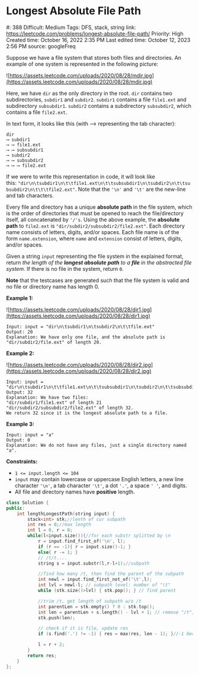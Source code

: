 # Longest Absolute File Path

#: 388
Difficult: Medium
Tags: DFS, stack, string
link: https://leetcode.com/problems/longest-absolute-file-path/
Priority: High
Created time: October 16, 2022 2:35 PM
Last edited time: October 12, 2023 2:56 PM
source: googleFreq

Suppose we have a file system that stores both files and directories. An example of one system is represented in the following picture:

![https://assets.leetcode.com/uploads/2020/08/28/mdir.jpg](https://assets.leetcode.com/uploads/2020/08/28/mdir.jpg)

Here, we have `dir` as the only directory in the root. `dir` contains two subdirectories, `subdir1` and `subdir2`. `subdir1` contains a file `file1.ext` and subdirectory `subsubdir1`. `subdir2` contains a subdirectory `subsubdir2`, which contains a file `file2.ext`.

In text form, it looks like this (with ⟶ representing the tab character):

```
dir
⟶ subdir1
⟶ ⟶ file1.ext
⟶ ⟶ subsubdir1
⟶ subdir2
⟶ ⟶ subsubdir2
⟶ ⟶ ⟶ file2.ext

```

If we were to write this representation in code, it will look like this: `"dir\n\tsubdir1\n\t\tfile1.ext\n\t\tsubsubdir1\n\tsubdir2\n\t\tsubsubdir2\n\t\t\tfile2.ext"`. Note that the `'\n'` and `'\t'` are the new-line and tab characters.

Every file and directory has a unique **absolute path** in the file system, which is the order of directories that must be opened to reach the file/directory itself, all concatenated by `'/'s`. Using the above example, the **absolute path** to `file2.ext` is `"dir/subdir2/subsubdir2/file2.ext"`. Each directory name consists of letters, digits, and/or spaces. Each file name is of the form `name.extension`, where `name` and `extension` consist of letters, digits, and/or spaces.

Given a string `input` representing the file system in the explained format, return *the length of the **longest absolute path** to a **file** in the abstracted file system*. If there is no file in the system, return `0`.

**Note** that the testcases are generated such that the file system is valid and no file or directory name has length 0.

**Example 1:**

![https://assets.leetcode.com/uploads/2020/08/28/dir1.jpg](https://assets.leetcode.com/uploads/2020/08/28/dir1.jpg)

```
Input: input = "dir\n\tsubdir1\n\tsubdir2\n\t\tfile.ext"
Output: 20
Explanation: We have only one file, and the absolute path is "dir/subdir2/file.ext" of length 20.

```

**Example 2:**

![https://assets.leetcode.com/uploads/2020/08/28/dir2.jpg](https://assets.leetcode.com/uploads/2020/08/28/dir2.jpg)

```
Input: input = "dir\n\tsubdir1\n\t\tfile1.ext\n\t\tsubsubdir1\n\tsubdir2\n\t\tsubsubdir2\n\t\t\tfile2.ext"
Output: 32
Explanation: We have two files:
"dir/subdir1/file1.ext" of length 21
"dir/subdir2/subsubdir2/file2.ext" of length 32.
We return 32 since it is the longest absolute path to a file.

```

**Example 3:**

```
Input: input = "a"
Output: 0
Explanation: We do not have any files, just a single directory named "a".

```

**Constraints:**

- `1 <= input.length <= 104`
- `input` may contain lowercase or uppercase English letters, a new line character `'\n'`, a tab character `'\t'`, a dot `'.'`, a space `' '`, and digits.
- All file and directory names have **positive** length.

```cpp
class Solution {
public:
	int lengthLongestPath(string input) {
		stack<int> stk;//lenth of cur subpath
		int res = 0;//max length
		int l = 0, r = 0;
		while(l<input.size()){//for each substr splitted by \n
			r = input.find_first_of('\n', l);
			if (r == -1){ r = input.size()-1; }
			else{ r -= 1; }
			// /t/t....
			string s = input.substr(l,r-l+1);//subpath

			//find how many /t, then find the parent of the subpath
			int newl = input.find_first_not_of('\t',l);
			int lvl = newl-l; // subpath level: number of "\t"
			while (stk.size()>lvl) { stk.pop(); } // find parent

			//trim /t, get length of subpath w/o /t
			int parentLen = stk.empty() ? 0 : stk.top();
			int len = parentLen + s.length() - lvl + 1; // remove "/t", add"/"
			stk.push(len);

			// check if it is file, update res
			if (s.find('.') != -1) { res = max(res, len - 1); }//-1 because remove '/'

			l = r + 2;
		}
		return res;
	}
};
```